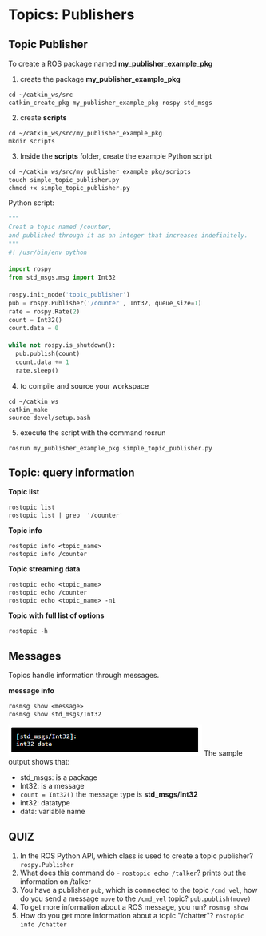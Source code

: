 # Topics: Publishers
## Topic Publisher
To create a ROS package named **my_publisher_example_pkg**

1. create the package **my_publisher_example_pkg**
```commandline
cd ~/catkin_ws/src
catkin_create_pkg my_publisher_example_pkg rospy std_msgs
``` 
2. create **scripts**
```commandline
cd ~/catkin_ws/src/my_publisher_example_pkg
mkdir scripts
```
3. Inside the **scripts** folder, create the example Python script
```commandline
cd ~/catkin_ws/src/my_publisher_example_pkg/scripts
touch simple_topic_publisher.py
chmod +x simple_topic_publisher.py
```
Python script:
```python
"""
Creat a topic named /counter, 
and published through it as an integer that increases indefinitely.
"""
#! /usr/bin/env python

import rospy
from std_msgs.msg import Int32 

rospy.init_node('topic_publisher')
pub = rospy.Publisher('/counter', Int32, queue_size=1)
rate = rospy.Rate(2)
count = Int32()
count.data = 0

while not rospy.is_shutdown(): 
  pub.publish(count)
  count.data += 1
  rate.sleep()
```

4. to compile and source your workspace
```commandline
cd ~/catkin_ws
catkin_make
source devel/setup.bash
```

5. execute the script with the command rosrun
```commandline
rosrun my_publisher_example_pkg simple_topic_publisher.py
```

## Topic: query information
**Topic list**
```commandline
rostopic list
rostopic list | grep  '/counter'
```
**Topic info**
```commandline
rostopic info <topic_name>
rostopic info /counter
```

**Topic streaming data**
```commandline
rostopic echo <topic_name>
rostopic echo /counter
rostopic echo <topic_name> -n1
```

**Topic with full list of options**
```commandline
rostopic -h
```

## Messages
Topics handle information through messages. 

**message info**
```commandline
rosmsg show <message>
rosmsg show std_msgs/Int32
```
![text](../images/std_msgs.png)
The sample output shows that:
+ std_msgs: is a package
+ Int32: is a message
+ `count = Int32()` the message type is **std_msgs/Int32**
+ int32: datatype
+ data: variable name

## QUIZ
1. In the ROS Python API, which class is used to create a topic publisher? `rospy.Publisher`
2.  What does this command do - `rostopic echo /talker`? prints out the information on /talker
3. You have a publisher `pub`, which is connected to the topic `/cmd_vel`, 
how do you send a message `move` to the `/cmd_vel` topic? `pub.publish(move)`
4.  To get more information about a ROS message, you run? `rosmsg show`
5. How do you get more information about a topic "/chatter"? `rostopic info /chatter`


